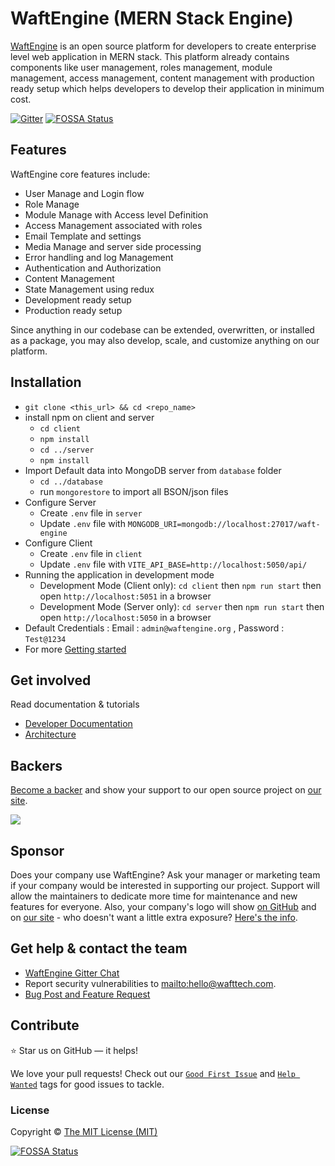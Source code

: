 # WaftEngine (MERN Stack Engine)

[WaftEngine](https://waftengine.org) is an open source platform for developers to create enterprise level web application in MERN stack. This platform already contains components like user management, roles management, module management, access management, content management with production ready setup which helps developers to develop their application in minimum cost.

[![Gitter](https://badges.gitter.im/waftengine/community.svg)](https://gitter.im/waftengine/community?utm_source=badge&utm_medium=badge&utm_campaign=pr-badge)
[![FOSSA Status](https://app.fossa.com/api/projects/git%2Bgithub.com%2FWaftTech%2FWaftEngine.svg?type=shield)](https://app.fossa.com/projects/git%2Bgithub.com%2FWaftTech%2FWaftEngine?ref=badge_shield)


## Features

WaftEngine core features include:

- User Manage and Login flow
- Role Manage
- Module Manage with Access level Definition
- Access Management associated with roles
- Email Template and settings
- Media Manage and server side processing
- Error handling and log Management
- Authentication and Authorization
- Content Management
- State Management using redux
- Development ready setup
- Production ready setup

Since anything in our codebase can be extended, overwritten, or installed as a package, you may also develop, scale, and customize anything on our platform.

## Installation

- `git clone <this_url> && cd <repo_name>`
- install npm on client and server
  - `cd client`
  - `npm install`
  - `cd ../server`
  - `npm install`
- Import Default data into MongoDB server from `database` folder
  - `cd ../database`
  - run `mongorestore` to import all BSON/json files
- Configure Server
  - Create `.env` file in `server`
  - Update `.env` file with `MONGODB_URI=mongodb://localhost:27017/waft-engine`
- Configure Client
  - Create `.env` file in `client`
  - Update `.env` file with `VITE_API_BASE=http://localhost:5050/api/`
- Running the application in development mode
  - Development Mode (Client only): `cd client` then `npm run start` then open `http://localhost:5051` in a browser
  - Development Mode (Server only): `cd server` then `npm run start` then open `http://localhost:5050` in a browser
- Default Credentials : Email : `admin@waftengine.org` , Password : `Test@1234`
- For more [Getting started](https://waftengine.org/documentation/2019-7-1-getting-started-with-waftengine)

## Get involved

Read documentation & tutorials

- [Developer Documentation](https://waftengine.org/documentation/2019-6-16-introduction-to-waftengine)
- [Architecture](https://waftengine.org/architecture)

## Backers

[Become a backer](https://opencollective.com/waftengine) and show your support to our open source project on [our site](https://waftengine.org).

<a href="https://opencollective.com/waftengine"><img src="https://opencollective.com/waftengine/tiers/backers.svg?limit=30&button=false&avatarHeight=46&width=750"></a>

## Sponsor

Does your company use WaftEngine? Ask your manager or marketing team if your company would be interested in supporting our project. Support will allow the maintainers to dedicate more time for maintenance and new features for everyone. Also, your company's logo will show [on GitHub](https://github.com/WaftTech/WaftEngine#readme) and on [our site](https://waftengine.org/) - who doesn't want a little extra exposure? [Here's the info](https://opencollective.com/waftengine).

## Get help & contact the team

- [WaftEngine Gitter Chat](https://gitter.im/waftengine/community)
- Report security vulnerabilities to <mailto:hello@wafttech.com>.
- [Bug Post and Feature Request](https://github.com/WaftTech/WaftEngine/issues)

## Contribute

:star: Star us on GitHub — it helps!

We love your pull requests! Check out our [`Good First Issue`](https://github.com/WaftTech/WaftEngine/issues?q=is%3Aopen+is%3Aissue+label%3A%22good+first+issue%22) and [`Help Wanted`](https://github.com/WaftTech/WaftEngine/issues?q=label%3A%22help+wanted%22) tags for good issues to tackle.

### License

Copyright © [The MIT License (MIT)](./LICENSE.md)


[![FOSSA Status](https://app.fossa.com/api/projects/git%2Bgithub.com%2FWaftTech%2FWaftEngine.svg?type=large)](https://app.fossa.com/projects/git%2Bgithub.com%2FWaftTech%2FWaftEngine?ref=badge_large)

